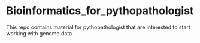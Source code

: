 # Bioinformatics_for_pythopathologist
This repo contains material for pythopathologist that are interested to start working with genome data
